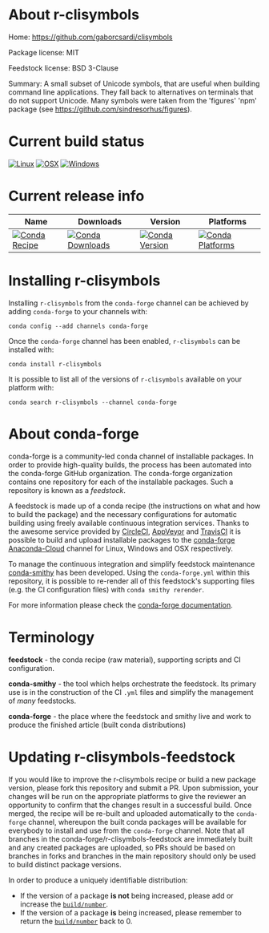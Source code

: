 About r-clisymbols
==================

Home: https://github.com/gaborcsardi/clisymbols

Package license: MIT

Feedstock license: BSD 3-Clause

Summary: A small subset of Unicode symbols, that are useful when building command line applications. They fall back to alternatives on terminals that do not support Unicode. Many symbols were taken from the 'figures' 'npm' package (see <https://github.com/sindresorhus/figures>).



Current build status
====================

[![Linux](https://img.shields.io/circleci/project/github/conda-forge/r-clisymbols-feedstock/master.svg?label=Linux)](https://circleci.com/gh/conda-forge/r-clisymbols-feedstock)
[![OSX](https://img.shields.io/travis/conda-forge/r-clisymbols-feedstock/master.svg?label=macOS)](https://travis-ci.org/conda-forge/r-clisymbols-feedstock)
[![Windows](https://img.shields.io/appveyor/ci/conda-forge/r-clisymbols-feedstock/master.svg?label=Windows)](https://ci.appveyor.com/project/conda-forge/r-clisymbols-feedstock/branch/master)

Current release info
====================

| Name | Downloads | Version | Platforms |
| --- | --- | --- | --- |
| [![Conda Recipe](https://img.shields.io/badge/recipe-r--clisymbols-green.svg)](https://anaconda.org/conda-forge/r-clisymbols) | [![Conda Downloads](https://img.shields.io/conda/dn/conda-forge/r-clisymbols.svg)](https://anaconda.org/conda-forge/r-clisymbols) | [![Conda Version](https://img.shields.io/conda/vn/conda-forge/r-clisymbols.svg)](https://anaconda.org/conda-forge/r-clisymbols) | [![Conda Platforms](https://img.shields.io/conda/pn/conda-forge/r-clisymbols.svg)](https://anaconda.org/conda-forge/r-clisymbols) |

Installing r-clisymbols
=======================

Installing `r-clisymbols` from the `conda-forge` channel can be achieved by adding `conda-forge` to your channels with:

```
conda config --add channels conda-forge
```

Once the `conda-forge` channel has been enabled, `r-clisymbols` can be installed with:

```
conda install r-clisymbols
```

It is possible to list all of the versions of `r-clisymbols` available on your platform with:

```
conda search r-clisymbols --channel conda-forge
```


About conda-forge
=================

conda-forge is a community-led conda channel of installable packages.
In order to provide high-quality builds, the process has been automated into the
conda-forge GitHub organization. The conda-forge organization contains one repository
for each of the installable packages. Such a repository is known as a *feedstock*.

A feedstock is made up of a conda recipe (the instructions on what and how to build
the package) and the necessary configurations for automatic building using freely
available continuous integration services. Thanks to the awesome service provided by
[CircleCI](https://circleci.com/), [AppVeyor](http://www.appveyor.com/)
and [TravisCI](https://travis-ci.org/) it is possible to build and upload installable
packages to the [conda-forge](https://anaconda.org/conda-forge)
[Anaconda-Cloud](http://docs.anaconda.org/) channel for Linux, Windows and OSX respectively.

To manage the continuous integration and simplify feedstock maintenance
[conda-smithy](http://github.com/conda-forge/conda-smithy) has been developed.
Using the ``conda-forge.yml`` within this repository, it is possible to re-render all of
this feedstock's supporting files (e.g. the CI configuration files) with ``conda smithy rerender``.

For more information please check the [conda-forge documentation](https://conda-forge.org/docs/).

Terminology
===========

**feedstock** - the conda recipe (raw material), supporting scripts and CI configuration.

**conda-smithy** - the tool which helps orchestrate the feedstock.
                   Its primary use is in the construction of the CI ``.yml`` files
                   and simplify the management of *many* feedstocks.

**conda-forge** - the place where the feedstock and smithy live and work to
                  produce the finished article (built conda distributions)


Updating r-clisymbols-feedstock
===============================

If you would like to improve the r-clisymbols recipe or build a new
package version, please fork this repository and submit a PR. Upon submission,
your changes will be run on the appropriate platforms to give the reviewer an
opportunity to confirm that the changes result in a successful build. Once
merged, the recipe will be re-built and uploaded automatically to the
`conda-forge` channel, whereupon the built conda packages will be available for
everybody to install and use from the `conda-forge` channel.
Note that all branches in the conda-forge/r-clisymbols-feedstock are
immediately built and any created packages are uploaded, so PRs should be based
on branches in forks and branches in the main repository should only be used to
build distinct package versions.

In order to produce a uniquely identifiable distribution:
 * If the version of a package **is not** being increased, please add or increase
   the [``build/number``](http://conda.pydata.org/docs/building/meta-yaml.html#build-number-and-string).
 * If the version of a package **is** being increased, please remember to return
   the [``build/number``](http://conda.pydata.org/docs/building/meta-yaml.html#build-number-and-string)
   back to 0.